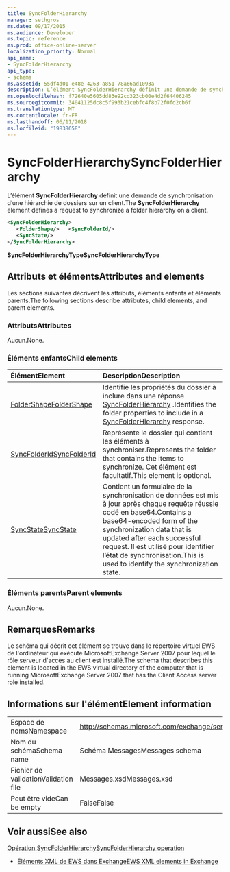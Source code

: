 ```yaml
---
title: SyncFolderHierarchy
manager: sethgros
ms.date: 09/17/2015
ms.audience: Developer
ms.topic: reference
ms.prod: office-online-server
localization_priority: Normal
api_name:
- SyncFolderHierarchy
api_type:
- schema
ms.assetid: 55df4d01-e48e-4263-a851-78a66ad1093a
description: L’élément SyncFolderHierarchy définit une demande de synchronisation d’une hiérarchie de dossiers sur un client.
ms.openlocfilehash: f72640e5605dd83e92cd323cb00e4d2f64406245
ms.sourcegitcommit: 34041125dc8c5f993b21cebfc4f8b72f0fd2cb6f
ms.translationtype: MT
ms.contentlocale: fr-FR
ms.lasthandoff: 06/11/2018
ms.locfileid: "19838658"
---
```

# <a name="syncfolderhierarchy"></a><span data-ttu-id="fb0f2-103">SyncFolderHierarchy</span><span class="sxs-lookup"><span data-stu-id="fb0f2-103">SyncFolderHierarchy</span></span>

<span data-ttu-id="fb0f2-104">L’élément **SyncFolderHierarchy** définit une demande de synchronisation d’une hiérarchie de dossiers sur un client.</span><span class="sxs-lookup"><span data-stu-id="fb0f2-104">The **SyncFolderHierarchy** element defines a request to synchronize a folder hierarchy on a client.</span></span> 
  
```xml
<SyncFolderHierarchy>
   <FolderShape/>   <SyncFolderId/>
   <SyncState/>
</SyncFolderHierarchy>
```

 <span data-ttu-id="fb0f2-105">**SyncFolderHierarchyType**</span><span class="sxs-lookup"><span data-stu-id="fb0f2-105">**SyncFolderHierarchyType**</span></span>
## <a name="attributes-and-elements"></a><span data-ttu-id="fb0f2-106">Attributs et éléments</span><span class="sxs-lookup"><span data-stu-id="fb0f2-106">Attributes and elements</span></span>

<span data-ttu-id="fb0f2-107">Les sections suivantes décrivent les attributs, éléments enfants et éléments parents.</span><span class="sxs-lookup"><span data-stu-id="fb0f2-107">The following sections describe attributes, child elements, and parent elements.</span></span>
  
### <a name="attributes"></a><span data-ttu-id="fb0f2-108">Attributs</span><span class="sxs-lookup"><span data-stu-id="fb0f2-108">Attributes</span></span>

<span data-ttu-id="fb0f2-109">Aucun.</span><span class="sxs-lookup"><span data-stu-id="fb0f2-109">None.</span></span>
  
### <a name="child-elements"></a><span data-ttu-id="fb0f2-110">Éléments enfants</span><span class="sxs-lookup"><span data-stu-id="fb0f2-110">Child elements</span></span>

|<span data-ttu-id="fb0f2-111">**Élément**</span><span class="sxs-lookup"><span data-stu-id="fb0f2-111">**Element**</span></span>|<span data-ttu-id="fb0f2-112">**Description**</span><span class="sxs-lookup"><span data-stu-id="fb0f2-112">**Description**</span></span>|
|:-----|:-----|
|[<span data-ttu-id="fb0f2-113">FolderShape</span><span class="sxs-lookup"><span data-stu-id="fb0f2-113">FolderShape</span></span>](foldershape.md) <br/> |<span data-ttu-id="fb0f2-114">Identifie les propriétés du dossier à inclure dans une réponse [SyncFolderHierarchy](syncfolderhierarchy.md) .</span><span class="sxs-lookup"><span data-stu-id="fb0f2-114">Identifies the folder properties to include in a [SyncFolderHierarchy](syncfolderhierarchy.md) response.</span></span>  <br/> |
|[<span data-ttu-id="fb0f2-115">SyncFolderId</span><span class="sxs-lookup"><span data-stu-id="fb0f2-115">SyncFolderId</span></span>](syncfolderid.md) <br/> |<span data-ttu-id="fb0f2-116">Représente le dossier qui contient les éléments à synchroniser.</span><span class="sxs-lookup"><span data-stu-id="fb0f2-116">Represents the folder that contains the items to synchronize.</span></span> <span data-ttu-id="fb0f2-117">Cet élément est facultatif.</span><span class="sxs-lookup"><span data-stu-id="fb0f2-117">This element is optional.</span></span>  <br/> |
|[<span data-ttu-id="fb0f2-118">SyncState</span><span class="sxs-lookup"><span data-stu-id="fb0f2-118">SyncState</span></span>](syncstate-ex15websvcsotherref.md) <br/> |<span data-ttu-id="fb0f2-119">Contient un formulaire de la synchronisation de données est mis à jour après chaque requête réussie codé en base64.</span><span class="sxs-lookup"><span data-stu-id="fb0f2-119">Contains a base64-encoded form of the synchronization data that is updated after each successful request.</span></span> <span data-ttu-id="fb0f2-120">Il est utilisé pour identifier l’état de synchronisation.</span><span class="sxs-lookup"><span data-stu-id="fb0f2-120">This is used to identify the synchronization state.</span></span>  <br/> |
   
### <a name="parent-elements"></a><span data-ttu-id="fb0f2-121">Éléments parents</span><span class="sxs-lookup"><span data-stu-id="fb0f2-121">Parent elements</span></span>

<span data-ttu-id="fb0f2-122">Aucun.</span><span class="sxs-lookup"><span data-stu-id="fb0f2-122">None.</span></span>
  
## <a name="remarks"></a><span data-ttu-id="fb0f2-123">Remarques</span><span class="sxs-lookup"><span data-stu-id="fb0f2-123">Remarks</span></span>

<span data-ttu-id="fb0f2-124">Le schéma qui décrit cet élément se trouve dans le répertoire virtuel EWS de l'ordinateur qui exécute MicrosoftExchange Server 2007 pour lequel le rôle serveur d'accès au client est installé.</span><span class="sxs-lookup"><span data-stu-id="fb0f2-124">The schema that describes this element is located in the EWS virtual directory of the computer that is running MicrosoftExchange Server 2007 that has the Client Access server role installed.</span></span>
  
## <a name="element-information"></a><span data-ttu-id="fb0f2-125">Informations sur l'élément</span><span class="sxs-lookup"><span data-stu-id="fb0f2-125">Element information</span></span>

|||
|:-----|:-----|
|<span data-ttu-id="fb0f2-126">Espace de noms</span><span class="sxs-lookup"><span data-stu-id="fb0f2-126">Namespace</span></span>  <br/> |http://schemas.microsoft.com/exchange/services/2006/messages  <br/> |
|<span data-ttu-id="fb0f2-127">Nom du schéma</span><span class="sxs-lookup"><span data-stu-id="fb0f2-127">Schema name</span></span>  <br/> |<span data-ttu-id="fb0f2-128">Schéma Messages</span><span class="sxs-lookup"><span data-stu-id="fb0f2-128">Messages schema</span></span>  <br/> |
|<span data-ttu-id="fb0f2-129">Fichier de validation</span><span class="sxs-lookup"><span data-stu-id="fb0f2-129">Validation file</span></span>  <br/> |<span data-ttu-id="fb0f2-130">Messages.xsd</span><span class="sxs-lookup"><span data-stu-id="fb0f2-130">Messages.xsd</span></span>  <br/> |
|<span data-ttu-id="fb0f2-131">Peut être vide</span><span class="sxs-lookup"><span data-stu-id="fb0f2-131">Can be empty</span></span>  <br/> |<span data-ttu-id="fb0f2-132">False</span><span class="sxs-lookup"><span data-stu-id="fb0f2-132">False</span></span>  <br/> |
   
## <a name="see-also"></a><span data-ttu-id="fb0f2-133">Voir aussi</span><span class="sxs-lookup"><span data-stu-id="fb0f2-133">See also</span></span>



[<span data-ttu-id="fb0f2-134">Opération SyncFolderHierarchy</span><span class="sxs-lookup"><span data-stu-id="fb0f2-134">SyncFolderHierarchy operation</span></span>](syncfolderhierarchy-operation.md)


- [<span data-ttu-id="fb0f2-135">Éléments XML de EWS dans Exchange</span><span class="sxs-lookup"><span data-stu-id="fb0f2-135">EWS XML elements in Exchange</span></span>](ews-xml-elements-in-exchange.md)

